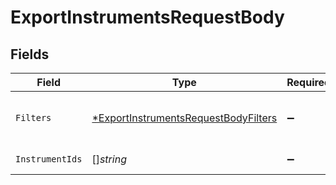 # ExportInstrumentsRequestBody


## Fields

| Field                                                                                                  | Type                                                                                                   | Required                                                                                               | Description                                                                                            |
| ------------------------------------------------------------------------------------------------------ | ------------------------------------------------------------------------------------------------------ | ------------------------------------------------------------------------------------------------------ | ------------------------------------------------------------------------------------------------------ |
| `Filters`                                                                                              | [*ExportInstrumentsRequestBodyFilters](../../models/operations/exportinstrumentsrequestbodyfilters.md) | :heavy_minus_sign:                                                                                     | Filter to narrow down instruments in export                                                            |
| `InstrumentIds`                                                                                        | []*string*                                                                                             | :heavy_minus_sign:                                                                                     | List of instrument_ids.                                                                                |